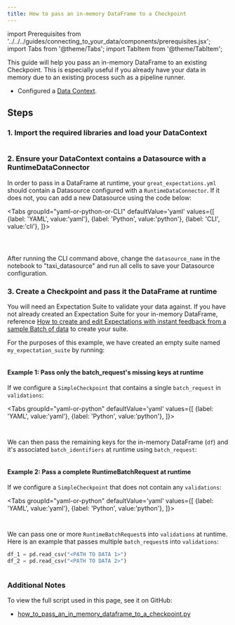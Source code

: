 ```yaml
---
title: How to pass an in-memory DataFrame to a Checkpoint
---
```


import Prerequisites from '../../../guides/connecting_to_your_data/components/prerequisites.jsx';
import Tabs from '@theme/Tabs';
import TabItem from '@theme/TabItem';

This guide will help you pass an in-memory DataFrame to an existing Checkpoint.
This is especially useful if you already have your data in memory due to an existing process such as a pipeline runner.


<Prerequisites>

- Configured a [Data Context](../../../tutorials/getting_started/initialize_a_data_context.md).

</Prerequisites>

## Steps

### 1. Import the required libraries and load your DataContext

```python file=../../../../tests/integration/docusaurus/validation/checkpoints/how_to_pass_an_in_memory_dataframe_to_a_checkpoint.py#L1-L7
```

### 2. Ensure your DataContext contains a Datasource with a RuntimeDataConnector

In order to pass in a DataFrame at runtime, your `great_expectations.yml` should contain a Datasource configured with a `RuntimeDataConnector`. If it does not, you can add a new Datasource using the code below:

<Tabs
  groupId="yaml-or-python-or-CLI"
  defaultValue='yaml'
  values={[
  {label: 'YAML', value:'yaml'},
  {label: 'Python', value:'python'},
  {label: 'CLI', value:'cli'},
  ]}>
<TabItem value="yaml">

```python file=../../../../tests/integration/docusaurus/validation/checkpoints/how_to_pass_an_in_memory_dataframe_to_a_checkpoint.py#L10-L23
```

</TabItem>
<TabItem value="python">

```python file=../../../../tests/integration/docusaurus/validation/checkpoints/how_to_pass_an_in_memory_dataframe_to_a_checkpoint.py#L28-L43
```

</TabItem>
<TabItem value="cli">

```python file=../../../../tests/integration/docusaurus/validation/checkpoints/how_to_pass_an_in_memory_dataframe_to_a_checkpoint.py#L51
```

After running the CLI command above, change the `datasource_name` in the notebook to "taxi_datasource" and run all cells to save your Datasource configuration.

</TabItem>
</Tabs>

### 3. Create a Checkpoint and pass it the DataFrame at runtime

You will need an Expectation Suite to validate your data against. If you have not already created an Expectation Suite for your in-memory DataFrame, reference [How to create and edit Expectations with instant feedback from a sample Batch of data](../../expectations/how_to_create_and_edit_expectations_with_instant_feedback_from_a_sample_batch_of_data.md) to create your suite.

For the purposes of this example, we have created an empty suite named `my_expectation_suite` by running:

```python file=../../../../tests/integration/docusaurus/validation/checkpoints/how_to_pass_an_in_memory_dataframe_to_a_checkpoint.py#L58
```



#### Example 1: Pass only the batch_request's missing keys at runtime 

If we configure a `SimpleCheckpoint` that contains a single `batch_request` in `validations`:

<Tabs
  groupId="yaml-or-python"
  defaultValue='yaml'
  values={[
  {label: 'YAML', value:'yaml'},
  {label: 'Python', value:'python'},
  ]}>
<TabItem value="yaml">

```python file=../../../../tests/integration/docusaurus/validation/checkpoints/how_to_pass_an_in_memory_dataframe_to_a_checkpoint.py#L61-L72
```

</TabItem>
<TabItem value="python">

```python file=../../../../tests/integration/docusaurus/validation/checkpoints/how_to_pass_an_in_memory_dataframe_to_a_checkpoint.py#L77-L92
```

</TabItem>
</Tabs>

We can then pass the remaining keys for the in-memory DataFrame (`df`) and it's associated `batch_identifiers` at runtime using `batch_request`:

```python file=../../../../tests/integration/docusaurus/validation/checkpoints/how_to_pass_an_in_memory_dataframe_to_a_checkpoint.py#L102-L112
```

#### Example 2: Pass a complete RuntimeBatchRequest at runtime

If we configure a `SimpleCheckpoint` that does not contain any `validations`:

<Tabs
  groupId="yaml-or-python"
  defaultValue='yaml'
  values={[
  {label: 'YAML', value:'yaml'},
  {label: 'Python', value:'python'},
  ]}>
<TabItem value="yaml">

```python file=../../../../tests/integration/docusaurus/validation/checkpoints/how_to_pass_an_in_memory_dataframe_to_a_checkpoint.py#L118-L124
```

</TabItem>
<TabItem value="python">

```python file=../../../../tests/integration/docusaurus/validation/checkpoints/how_to_pass_an_in_memory_dataframe_to_a_checkpoint.py#L129-L135
```

</TabItem>
</Tabs>

We can pass one or more `RuntimeBatchRequest`s into `validations` at runtime. Here is an example that passes multiple `batch_request`s into `validations`:

```python
df_1 = pd.read_csv("<PATH TO DATA 1>")
df_2 = pd.read_csv("<PATH TO DATA 2>")
```

```python file=../../../../tests/integration/docusaurus/validation/checkpoints/how_to_pass_an_in_memory_dataframe_to_a_checkpoint.py#L148-L170
```

### Additional Notes
To view the full script used in this page, see it on GitHub:
- [how_to_pass_an_in_memory_dataframe_to_a_checkpoint.py](https://github.com/great-expectations/great_expectations/tree/develop/tests/integration/docusaurus/validation/checkpoints/how_to_pass_an_in_memory_dataframe_to_a_checkpoint.py)
